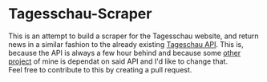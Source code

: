 # Tagesschau-Scraper

This is an attempt to build a scraper for the Tagesschau website, and return news in a similar fashion to the already existing [Tageschau API](https://tagesschau.api.bund.dev/). This is, because the API is always a few hour behind and because some [other project](https://github.com/RedCommander735/topotest) of mine is dependat on said API and I'd like to change that.  
Feel free to contribute to this by creating a pull request.
